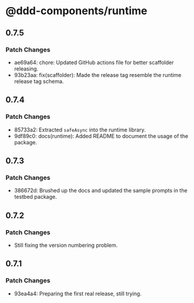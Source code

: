 # @ddd-components/runtime

## 0.7.5

### Patch Changes

- ae69a64: chore: Updated GitHub actions file for better scaffolder releasing.
- 93b23aa: fix(scaffolder): Made the release tag resemble the runtime release tag schema.

## 0.7.4

### Patch Changes

- 85733a2: Extracted `safeAsync` into the runtime library.
- 9df89c0: docs(runtime): Added README to document the usage of the package.

## 0.7.3

### Patch Changes

- 386672d: Brushed up the docs and updated the sample prompts in the testbed package.

## 0.7.2

### Patch Changes

- Still fixing the version numbering problem.

## 0.7.1

### Patch Changes

- 93ea4a4: Preparing the first real release, still trying.

